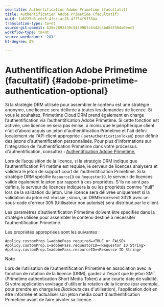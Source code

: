 ```yaml
---
seo-title: Authentification Adobe Primetime (facultatif)
title: Authentification Adobe Primetime (facultatif)
uuid: fa6225d6-e0e5-4fcc-ac26-4ff54f9f334a
translation-type: tm+mt
source-git-commit: 635e2893439c5459907c54d2c3bd86f58da0eec5
workflow-type: tm+mt
source-wordcount: '283'
ht-degree: 0%

---
```



# Authentification Adobe Primetime (facultatif) {#adobe-primetime-authentication-optional}

Si la stratégie DRM utilisée pour assembler le contenu est une stratégie anonyme, une licence sera délivrée à toutes les demandes de licence. Si vous le souhaitez, Primetime Cloud DRM prend également en charge l’authentification via l’authentification Adobe Primetime. Si cette fonction est activée, une licence ne sera pas émise, à moins que le périphérique client n&#39;ait d&#39;abord acquis un jeton d&#39;authentification Primetime et l&#39;ait défini localement via l&#39;API client appropriée ( `setAuthenticationToken`) pour définir des jetons d&#39;authentification personnalisés. Pour plus d&#39;informations sur l&#39;intégration de l&#39;authentification Primetime dans votre processus d&#39;authentification, consultez : [Authentification Adobe Primetime.](https://tve.helpdocsonline.com/home)

Lors de l’acquisition de la licence, si la stratégie DRM indique que l’authentification Pri metime est requise, le serveur de licences analysera et validera le jeton de support court de l’authentification Primetime. Si la stratégie DRM spécifie `ResourceID` ou `RequestorID`, le serveur de licences valide également le jeton par rapport à ces propriétés. S’ils ne sont pas définis, le serveur de licences indiquera la ou les propriétés comme &quot;null&quot; lors de la validation du jeton. Une licence sera délivrée uniquement si la validation du jeton est réussie ; sinon, un DRMErrorEvent 3328 avec un sous-code d&#39;erreur 305 (Utilisateur non autorisé) sera distribué par le client.

Les paramètres d’authentification Primetime doivent être spécifiés dans la stratégie utilisée pour assembler le contenu destiné à nécessiter l’authentification Primetime.

Les propriétés appropriées sont les suivantes :

```
#policy.customProp.1=adobePass.required=<TRUE or FALSE> 
#policy.customProp.1=adobePass.requestorID=<Requestor ID String> 
#policy.customProp.1=adobePass.resourceID=<Resource ID String>
```

>[!NOTE]
>
>Lors de l’utilisation de l’authentification Primetime en association avec la fonction de rotation de la licence (DRM), gardez à l’esprit que le jeton SMT (Primetime authentication Short Media Token) a une courte date de validité. Si votre application envisage d&#39;utiliser la rotation de la licence (par exemple, pour prendre en charge les *Blackouts* cas d&#39;utilisation), l&#39;application doit en être informée et actualiser son jeton média court d&#39;authentification Primetime avant de faire pivoter sa licence.